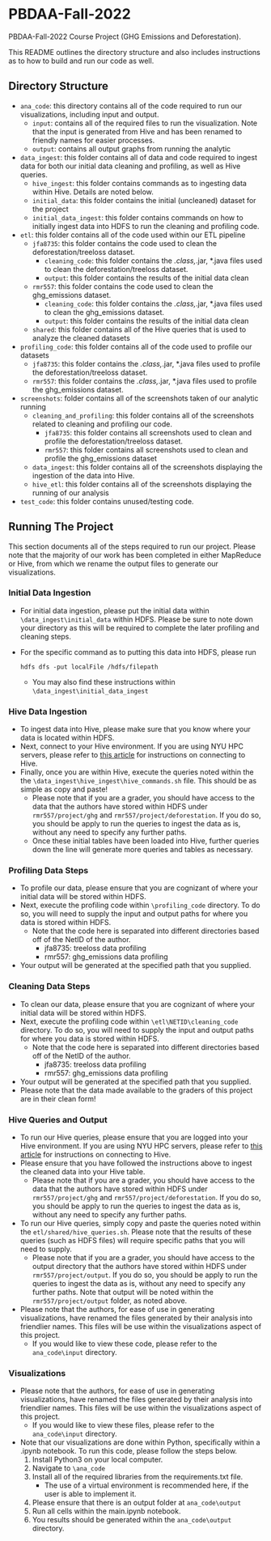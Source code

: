 # PBDAA-Fall-2022

PBDAA-Fall-2022 Course Project (GHG Emissions and Deforestation).

 This README outlines the directory structure and also includes instructions as to how to build and run our code as well.

## Directory Structure

* `ana_code`: this directory contains all of the code required to run our visualizations, including input and output.
  * `input`: contains all of the required files to run the visualization. Note that the input is generated from Hive and has been renamed to friendly names for easier processes.
  * `output`: contains all output graphs from running the analytic
* `data_ingest`: this folder contains all of data and code required to ingest data for both our initial data cleaning and profiling, as well as Hive queries.
  * `hive_ingest`: this folder contains commands as to ingesting data within Hive. Details are noted below.
  * `initial_data`: this folder contains the initial (uncleaned) dataset for the project
  * `initial_data_ingest`: this folder contains commands on how to initially ingest data into HDFS to run the cleaning and profiling code.
* `etl`: this folder contains all of the code used within our ETL pipeline
  * `jfa8735`: this folder contains the code used to clean the deforestation/treeloss dataset.
    * `cleaning_code`: this folder contains the *.class,*.jar, *.java files used to clean the deforestation/treeloss dataset.
    * `output`: this folder contains the results of the initial data clean
  * `rmr557`: this folder contains the code used to clean the ghg_emissions dataset.
    * `cleaning_code`: this folder contains the *.class,*.jar, *.java files used to clean the ghg_emissions dataset.
    * `output`: this folder contains the results of the initial data clean
  * `shared`: this folder contains all of the Hive queries that is used to analyze the cleaned datasets
* `profiling_code`: this folder contains all of the code used to profile our datasets
  * `jfa8735`: this folder contains the *.class,*.jar, *.java files used to profile the deforestation/treeloss dataset.
  * `rmr557`: this folder contains the *.class,*.jar, *.java files used to profile the ghg_emissions dataset.
* `screenshots`: folder contains all of the screenshots taken of our analytic running
  * `cleaning_and_profiling`: this folder contains all of the screenshots related to cleaning and profiling our code.
    * `jfa8735`: this folder contains all screenshots used to clean and profile the deforestation/treeloss dataset.
    * `rmr557`: this folder contains all screenshots used to clean and profile the ghg_emissions dataset
  * `data_ingest`: this folder contains all of the screenshots displaying the ingestion of the data into Hive.
  * `hive_etl`: this folder contains all of the screenshots displaying the running of our analysis
* `test_code`: this folder contains unused/testing code. 

## Running The Project

This section documents all of the steps required to run our project. Please note that the majority of our work has been completed in either MapReduce or Hive, from which we rename the output files to generate our visualizations.

### Initial Data Ingestion

* For initial data ingestion, please put the initial data within `\data_ingest\initial_data` within HDFS. Please be sure to note down your directory as this will be required to complete the later profiling and cleaning steps.
* For the specific command as to putting this data into HDFS, please run
  
      hdfs dfs -put localFile /hdfs/filepath 

  * You may also find these instructions within `\data_ingest\initial_data_ingest`

### Hive Data Ingestion

* To ingest data into Hive, please make sure that you know where your data is located within HDFS.
* Next, connect to your Hive environment. If you are using NYU HPC servers, please refer to [this article](https://sites.google.com/nyu.edu/nyu-hpc/training-support/tutorials/big-data-tutorial-hive?authuser=0) for instructions on connecting to Hive.
* Finally, once you are within Hive, execute the queries noted within the the `\data_ingest\hive_ingest\hive_commands.sh` file. This should be as simple as copy and paste!
  * Please note that if you are a grader, you should have access to the data that the authors have stored within HDFS under `rmr557/project/ghg` and `rmr557/project/deforestation`. If you do so, you should be apply to run the queries to ingest the data as is, without any need to specify any further paths.
  * Once these initial tables have been loaded into Hive, further queries down the line will generate more queries and tables as necessary.

### Profiling Data Steps

* To profile our data, please ensure that you are cognizant of where your initial data will be stored within HDFS.
* Next, execute the profiling code within `\profiling_code` directory. To do so, you will need to supply the input and output paths for where you data is stored within HDFS.
  * Note that the code here is separated into different directories based off of the NetID of the author.
    * jfa8735: treeloss data profiling
    * rmr557: ghg_emissions data profiling
* Your output will be generated at the specified path that you supplied.

### Cleaning Data Steps

* To clean our data, please ensure that you are cognizant of where your initial data will be stored within HDFS.
* Next, execute the profiling code within `\etl\NETID\cleaning_code` directory. To do so, you will need to supply the input and output paths for where you data is stored within HDFS.
  * Note that the code here is separated into different directories based off of the NetID of the author.
    * jfa8735: treeloss data profiling
    * rmr557: ghg_emissions data profiling
* Your output will be generated at the specified path that you supplied.
* Please note that the data made available to the graders of this project are in their clean form!

### Hive Queries and Output

* To run our Hive queries, please ensure that you are logged into your Hive environment. If you are using NYU HPC servers, please refer to [this article](https://sites.google.com/nyu.edu/nyu-hpc/training-support/tutorials/big-data-tutorial-hive?authuser=0) for instructions on connecting to Hive.
* Please ensure that you have followed the instructions above to ingest the cleaned data into your Hive table.
  * Please note that if you are a grader, you should have access to the data that the authors have stored within HDFS under `rmr557/project/ghg` and `rmr557/project/deforestation`. If you do so, you should be apply to run the queries to ingest the data as is, without any need to specify any further paths.
* To run our Hive queries, simply copy and paste the queries noted within the `etl/shared/hive_queries.sh`. Please note that the results of these queries (such as HDFS files) will require specific paths that you will need to supply.
  * Please note that if you are a grader, you should have access to the output directory that the authors have stored within HDFS under `rmr557/project/output`. If you do so, you should be apply to run the queries to ingest the data as is, without any need to specify any further paths. Note that output will be noted within the `rmr557/project/output` folder, as noted above.
* Please note that the authors, for ease of use in generating visualizations, have renamed the files generated by their analysis into friendlier names. This files will be use within the visualizations aspect of this project.
  * If you would like to view these code, please refer to the `ana_code\input` directory.

### Visualizations

* Please note that the authors, for ease of use in generating visualizations, have renamed the files generated by their analysis into friendlier names. This files will be use within the visualizations aspect of this project.
  * If you would like to view these files, please refer to the `ana_code\input` directory.
* Note that our visualizations are done within Python, specifically within a .ipynb notebook. To run this code, please follow the steps below.
  1. Install Python3 on your local computer.
  2. Navigate to `\ana_code`
  3. Install all of the required libraries from the requirements.txt file.
     * The use of a virtual environment is recommended here, if the user is able to implement it.
  4. Please ensure that there is an output folder at `ana_code\output`
  5. Run all cells within the main.ipynb notebook.
  6. You results should be generated within the `ana_code\output` directory.
